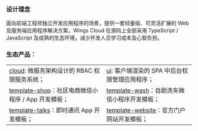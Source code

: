 ### 设计理念

面向前端工程师独立开发应用程序的场景，提供一套轻量级、可灵活扩展的 Web 及服务端应用程序解决方案。Wings Cloud 在源码上全部采用 TypeScript / JavaScript 及成熟的生态环境，减少开发人员学习成本及心智负担。

### 生态产品：

<table>
  <tr>
    <td><a href="https://github.com/wingscloud/cloud">cloud</a>: 微服务架构设计的 RBAC 权限服务系统；</td>
    <td><a href="https://github.com/wingscloud/cloud">ui</a>: 客户端渲染的 SPA 中后台权限管理应用程序；</td>
  </tr>
  <tr>
    <td><a href="https://github.com/wingscloud/template-shop">template-shop</a>：社区电商微信小程序 / App 开发模板；</td>
    <td><a href="https://github.com/wingscloud/template-wash">template-wash</a>：自助洗车微信小程序开发模板；</td>
  </tr>
  <tr>
    <td><a href="https://github.com/wingscloud/template-talks">template-talks</a>：即时通讯 App 开发模板；</td>
    <td><a href="https://github.com/wingscloud/template-website">template-website</a>：官方门户网站开发模板；</td>
  </tr>
</table>


